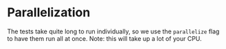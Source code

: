 # Parallelization

The tests take quite long to run individually, so we use the `parallelize` flag to have them run all at once. Note: this will take up a lot of your CPU.
